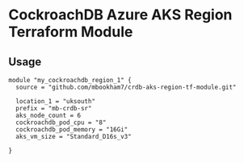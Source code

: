 # CockroachDB Azure AKS Region Terraform Module

## Usage

```
module "my_cockroachdb_region_1" {
  source = "github.com/mbookham7/crdb-aks-region-tf-module.git"

  location_1 = "uksouth"
  prefix = "mb-crdb-sr"
  aks_node_count = 6
  cockroachdb_pod_cpu = "8"
  cockroachdb_pod_memory = "16Gi"
  aks_vm_size = "Standard_D16s_v3"

}
